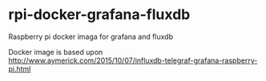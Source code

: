 # rpi-docker-grafana-fluxdb
Raspberry pi docker imaga for grafana and fluxdb

Docker image is based upon 
   http://www.aymerick.com/2015/10/07/influxdb-telegraf-grafana-raspberry-pi.html
   
